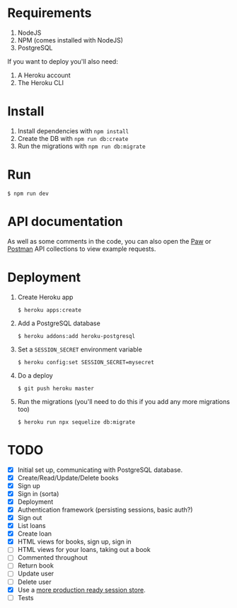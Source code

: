 # Requirements

1. NodeJS
2. NPM (comes installed with NodeJS)
3. PostgreSQL

If you want to deploy you'll also need:

1. A Heroku account
2. The Heroku CLI

# Install

1. Install dependencies with `npm install`
2. Create the DB with `npm run db:create`
3. Run the migrations with `npm run db:migrate`

# Run

```
$ npm run dev
```

# API documentation

As well as some comments in the code, you can also open the [Paw][paw] or
[Postman][postman] API collections to view example requests.

[paw]: https://paw.cloud/
[postman]: https://www.getpostman.com/

# Deployment

1. Create Heroku app

   ```
   $ heroku apps:create
   ```

2. Add a PostgreSQL database

   ```
   $ heroku addons:add heroku-postgresql
   ```

3. Set a `SESSION_SECRET` environment variable

   ```
   $ heroku config:set SESSION_SECRET=mysecret
   ```

4. Do a deploy

   ```
   $ git push heroku master
   ```

5. Run the migrations (you'll need to do this if you add any more
   migrations too)

   ```
   $ heroku run npx sequelize db:migrate
   ```

# TODO

- [x] Initial set up, communicating with PostgreSQL database.
- [x] Create/Read/Update/Delete books
- [x] Sign up
- [x] Sign in (sorta)
- [x] Deployment
- [x] Authentication framework (persisting sessions, basic auth?)
- [x] Sign out
- [x] List loans
- [x] Create loan
- [x] HTML views for books, sign up, sign in
- [ ] HTML views for your loans, taking out a book
- [ ] Commented throughout
- [ ] Return book
- [ ] Update user
- [ ] Delete user
- [x] Use a [more production ready session store](https://www.npmjs.com/package/express-session#compatible-session-stores).
- [ ] Tests
